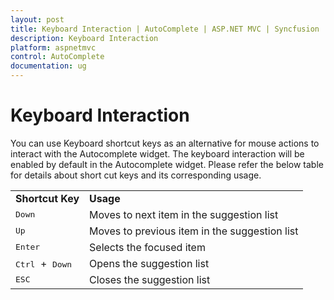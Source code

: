 ```yaml
---
layout: post
title: Keyboard Interaction | AutoComplete | ASP.NET MVC | Syncfusion
description: Keyboard Interaction
platform: aspnetmvc
control: AutoComplete
documentation: ug
---
```


# Keyboard Interaction

You can use Keyboard shortcut keys as an alternative for mouse actions to interact with the Autocomplete widget. The keyboard interaction will be enabled by default in the Autocomplete widget. Please refer the below table for details about short cut keys and its corresponding usage.


<table>
<tr>
<td>
<b>Shortcut Key</b></td><td>
<b>Usage</b></td></tr>
<tr>
<td>
<kbd>Down</kbd></td><td>
Moves to next item in the suggestion list</td></tr>
<tr>
<td>
<kbd>Up</kbd></td><td>
Moves to previous item in the suggestion list</td></tr>
<tr>
<td>
<kbd>Enter</kbd></td><td>
Selects the focused item</td></tr>
<tr>
<td>
<kbd>Ctrl</kbd>  +  <kbd>Down</kbd></td><td>
Opens the suggestion list</td></tr>
<tr>
<td>
<kbd>ESC</kbd></td><td>
Closes the suggestion list</td></tr>
</table>




